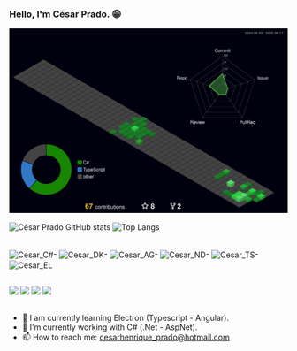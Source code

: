 ### Hello, I'm César Prado. 😁

![Status](./profile-3d-contrib/profile-night-green.svg)

![César Prado GitHub stats](https://github-readme-stats.vercel.app/api?username=cesarpradojr&show_icons=true&theme=radical&border_radius=10)
![Top Langs](https://github-readme-stats.vercel.app/api/top-langs/?username=cesarpradojr&theme=radical&border_radius=10)



<div style="display: inline_block"><br>
  <img align="center" alt="Cesar_C#" height="50" width="60" src="https://cdn.jsdelivr.net/gh/devicons/devicon/icons/csharp/csharp-original.svg"/>-
  <img align="center" alt="Cesar_DK" height="50" width="60" src="https://img.icons8.com/color/48/000000/docker.png"/>-
  <img align="center" alt="Cesar_AG" height="50" width="60" src="https://cdn.jsdelivr.net/gh/devicons/devicon@latest/icons/angularjs/angularjs-original.svg" />-
  <img align="center" alt="Cesar_ND" height="50" width="60" src="https://cdn.jsdelivr.net/gh/devicons/devicon@latest/icons/nodejs/nodejs-original-wordmark.svg" />-
  <img align="center" alt="Cesar_TS" height="50" width="60" src="https://cdn.jsdelivr.net/gh/devicons/devicon@latest/icons/typescript/typescript-original.svg" />-
  <img align="center" alt="Cesar_EL" height="50" width="60" src="https://cdn.jsdelivr.net/gh/devicons/devicon@latest/icons/electron/electron-original.svg" />

</div>
 
 ##
 
<div>
  <a href="https://www.linkedin.com/in/c%C3%A9sar-prado-68350b136/" target="_blank"><img src="https://img.shields.io/badge/LinkedIn-0077B5?style=for-the-badge&logo=linkedin&logoColor=white" target="_blank"></a>
  <a href="https://discord.gg/G74j72h" target="_blank"><img src="https://img.shields.io/badge/Discord-7289DA?style=for-the-badge&logo=discord&logoColor=white" target="_blank"></a>
  <a href="https://mail.google.com/mail/u/cesarjunior95@gmail.com" target="_blank"><img src="https://img.shields.io/badge/Gmail-D14836?style=for-the-badge&logo=gmail&logoColor=white" target="_blank"></a>
  <a href="https://twitter.com/CsarPra57172065" target="_blank"><img src="https://img.shields.io/badge/Twitter-1DA1F2?style=for-the-badge&logo=twitter&logoColor=white" target="_blank"></a>
</div>

##

- 🌱 I am currently learning Electron (Typescript - Angular).
- 🔭 I'm currently working with C# (.Net - AspNet).
- 📫 How to reach me: cesarhenrique_prado@hotmail.com

##
